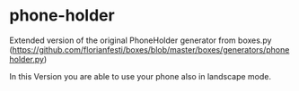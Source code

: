 # phone-holder
Extended version of the original PhoneHolder generator from boxes.py (https://github.com/florianfesti/boxes/blob/master/boxes/generators/phoneholder.py)

In this Version you are able to use your phone also in landscape mode.
